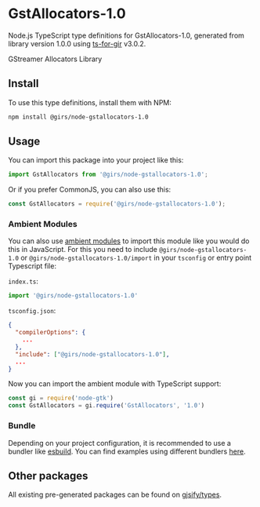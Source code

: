 
# GstAllocators-1.0

Node.js TypeScript type definitions for GstAllocators-1.0, generated from library version 1.0.0 using [ts-for-gir](https://github.com/gjsify/ts-for-gir) v3.0.2.

GStreamer Allocators Library

## Install

To use this type definitions, install them with NPM:
```bash
npm install @girs/node-gstallocators-1.0
```

## Usage

You can import this package into your project like this:
```ts
import GstAllocators from '@girs/node-gstallocators-1.0';
```

Or if you prefer CommonJS, you can also use this:
```ts
const GstAllocators = require('@girs/node-gstallocators-1.0');
```

### Ambient Modules

You can also use [ambient modules](https://github.com/gjsify/ts-for-gir/tree/main/packages/cli#ambient-modules) to import this module like you would do this in JavaScript.
For this you need to include `@girs/node-gstallocators-1.0` or `@girs/node-gstallocators-1.0/import` in your `tsconfig` or entry point Typescript file:

`index.ts`:
```ts
import '@girs/node-gstallocators-1.0'
```

`tsconfig.json`:
```json
{
  "compilerOptions": {
    ...
  },
  "include": ["@girs/node-gstallocators-1.0"],
  ...
}
```

Now you can import the ambient module with TypeScript support: 

```ts
const gi = require('node-gtk')
const GstAllocators = gi.require('GstAllocators', '1.0')
```


### Bundle

Depending on your project configuration, it is recommended to use a bundler like [esbuild](https://esbuild.github.io/). You can find examples using different bundlers [here](https://github.com/gjsify/ts-for-gir/tree/main/examples).

## Other packages

All existing pre-generated packages can be found on [gjsify/types](https://github.com/gjsify/types).

